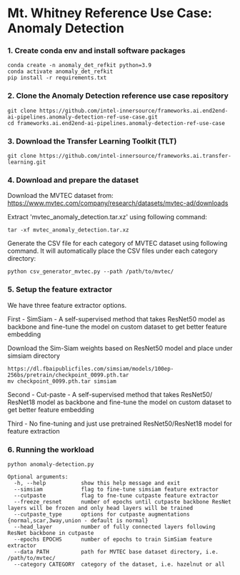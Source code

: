 # Mt. Whitney Reference Use Case: Anomaly Detection

### 1. Create conda env and install software packages
   ```
   conda create -n anomaly_det_refkit python=3.9
   conda activate anomaly_det_refkit
   pip install -r requirements.txt
   ```

### 2. Clone the Anomaly Detection reference use case repository
   ```
   git clone https://github.com/intel-innersource/frameworks.ai.end2end-ai-pipelines.anomaly-detection-ref-use-case.git
   cd frameworks.ai.end2end-ai-pipelines.anomaly-detection-ref-use-case
   ```

### 3. Download the Transfer Learning Toolkit (TLT)
   ```
   git clone https://github.com/intel-innersource/frameworks.ai.transfer-learning.git
   ```

### 4. Download and prepare the dataset

   Download the MVTEC dataset from: https://www.mvtec.com/company/research/datasets/mvtec-ad/downloads

   Extract 'mvtec_anomaly_detection.tar.xz' using following command:
   ```
   tar -xf mvtec_anomaly_detection.tar.xz
   ```

   Generate the CSV file for each category of MVTEC dataset using following command. It will automatically place the CSV files under each category directory:
   ```
   python csv_generator_mvtec.py --path /path/to/mvtec/
   ```

### 5. Setup the feature extractor

   We have three feature extractor options.

   First - SimSiam - A self-supervised method that takes ResNet50 model as backbone and fine-tune the model on custom dataset to get better feature embedding

   Download the Sim-Siam weights based on ResNet50 model and place under simsiam directory
   ```
   https://dl.fbaipublicfiles.com/simsiam/models/100ep-256bs/pretrain/checkpoint_0099.pth.tar
   mv checkpoint_0099.pth.tar simsiam
   ```

   Second - Cut-paste - A self-supervised method that takes ResNet50/ ResNet18 model as backbone and fine-tune the model on custom dataset to get better feature embedding

   Third - No fine-tuning and just use pretrained ResNet50/ResNet18 model for feature extraction

### 6. Running the workload

   ```
   python anomaly-detection.py

   Optional arguments:
     -h, --help           show this help message and exit  
     --simsiam            flag to fine-tune simsiam feature extractor  
     --cutpaste           flag to fne-tune cutpaste feature extractor
     --freeze_resnet      number of epochs until cutpaste backbone ResNet layers will be frozen and only head layers will be trained
     --cutpaste_type      options for cutpaste augmentations {normal,scar,3way,union - default is normal} 
     --head_layer         number of fully connected layers following ResNet backbone in cutpaste
     --epochs EPOCHS      number of epochs to train SimSiam feature extractor  
     --data PATH          path for MVTEC base dataset directory, i.e. /path/to/mvtec/  
     --category CATEGORY  category of the dataset, i.e. hazelnut or all  
   ```



